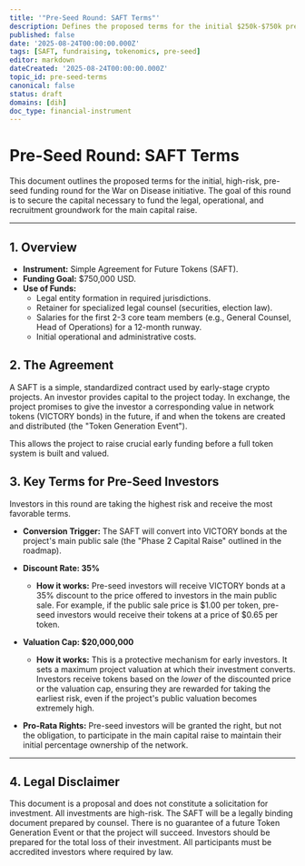 ```yaml
---
title: '"Pre-Seed Round: SAFT Terms"'
description: Defines the proposed terms for the initial $250k-$750k pre-seed funding round using a Simple Agreement for Future Tokens (SAFT).
published: false
date: '2025-08-24T00:00:00.000Z'
tags: [SAFT, fundraising, tokenomics, pre-seed]
editor: markdown
dateCreated: '2025-08-24T00:00:00.000Z'
topic_id: pre-seed-terms
canonical: false
status: draft
domains: [dih]
doc_type: financial-instrument
---
```


# Pre-Seed Round: SAFT Terms

This document outlines the proposed terms for the initial, high-risk, pre-seed funding round for the War on Disease initiative. The goal of this round is to secure the capital necessary to fund the legal, operational, and recruitment groundwork for the main capital raise.

---

## 1. Overview

- **Instrument:** Simple Agreement for Future Tokens (SAFT).
- **Funding Goal:** $750,000 USD.
- **Use of Funds:** 
  - Legal entity formation in required jurisdictions.
  - Retainer for specialized legal counsel (securities, election law).
  - Salaries for the first 2-3 core team members (e.g., General Counsel, Head of Operations) for a 12-month runway.
  - Initial operational and administrative costs.

## 2. The Agreement

A SAFT is a simple, standardized contract used by early-stage crypto projects. An investor provides capital to the project today. In exchange, the project promises to give the investor a corresponding value in network tokens (VICTORY bonds) in the future, if and when the tokens are created and distributed (the "Token Generation Event").

This allows the project to raise crucial early funding before a full token system is built and valued.

## 3. Key Terms for Pre-Seed Investors

Investors in this round are taking the highest risk and receive the most favorable terms.

- **Conversion Trigger:** The SAFT will convert into VICTORY bonds at the project's main public sale (the "Phase 2 Capital Raise" outlined in the roadmap).

- **Discount Rate: 35%**
  - **How it works:** Pre-seed investors will receive VICTORY bonds at a 35% discount to the price offered to investors in the main public sale. For example, if the public sale price is $1.00 per token, pre-seed investors would receive their tokens at a price of $0.65 per token.

- **Valuation Cap: $20,000,000**
  - **How it works:** This is a protective mechanism for early investors. It sets a maximum project valuation at which their investment converts. Investors receive tokens based on the *lower* of the discounted price or the valuation cap, ensuring they are rewarded for taking the earliest risk, even if the project's public valuation becomes extremely high.

- **Pro-Rata Rights:** Pre-seed investors will be granted the right, but not the obligation, to participate in the main capital raise to maintain their initial percentage ownership of the network.

---

## 4. Legal Disclaimer

This document is a proposal and does not constitute a solicitation for investment. All investments are high-risk. The SAFT will be a legally binding document prepared by counsel. There is no guarantee of a future Token Generation Event or that the project will succeed. Investors should be prepared for the total loss of their investment. All participants must be accredited investors where required by law.
